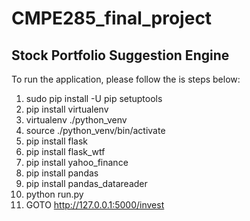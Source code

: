 # CMPE285_final_project
## Stock Portfolio Suggestion Engine
To run the application, please follow the is steps below:
1. sudo pip install -U pip setuptools
2. pip install virtualenv
3. virtualenv ./python_venv
4. source ./python_venv/bin/activate
5. pip install flask
6. pip install flask_wtf
7. pip install yahoo_finance
8. pip install pandas
9. pip install pandas_datareader
10. python run.py
11. GOTO http://127.0.0.1:5000/invest
